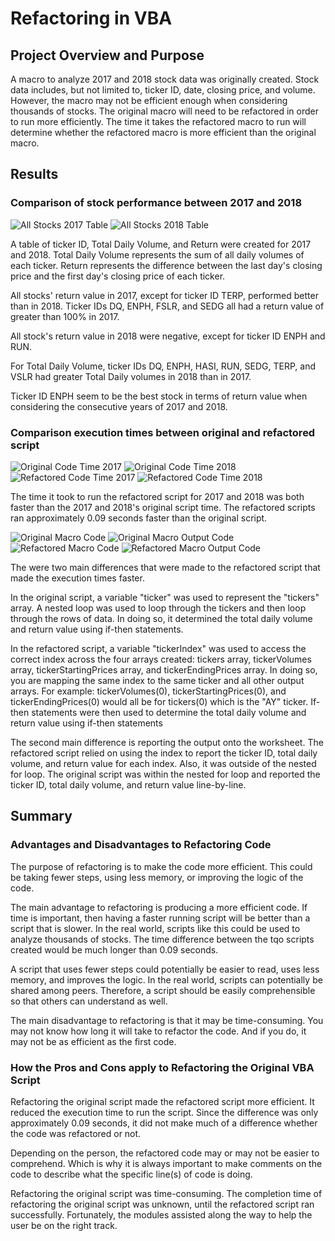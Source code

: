 # Refactoring in VBA

## Project Overview and Purpose
A macro to analyze 2017 and 2018 stock data was originally created. Stock data includes, but not limited to, ticker ID, date, closing price, and volume. However, the macro may not be efficient enough when considering thousands of stocks. The original macro will need to be refactored in order to run more efficiently. The time it takes the refactored macro to run will determine whether the refactored macro is more efficient than the original macro. 

## Results

### Comparison of stock performance between 2017 and 2018
![All Stocks 2017 Table](Resources/All_Stocks_2017_Table.png)
![All Stocks 2018 Table](Resources/All_Stocks_2018_Table.png)

A table of ticker ID, Total Daily Volume, and Return were created for 2017 and 2018. Total Daily Volume represents the sum of all daily volumes of each ticker. Return represents the difference between the last day's closing price and the first day's closing price of each ticker. 

All stocks' return value in 2017, except for ticker ID TERP, performed better than in 2018. Ticker IDs DQ, ENPH, FSLR, and SEDG all had a return value of greater than 100% in 2017. 

All stock's return value in 2018 were negative, except for ticker ID ENPH and RUN. 

For Total Daily Volume, ticker IDs DQ, ENPH, HASI, RUN, SEDG, TERP, and VSLR had greater Total Daily volumes in 2018 than in 2017. 

Ticker ID ENPH seem to be the best stock in terms of return value when considering the consecutive years of 2017 and 2018. 

### Comparison execution times between original and refactored script
![Original Code Time 2017](Resources/VBA_original_code_2017.png)
![Original Code Time 2018](Resources/VBA_original_code_2018.png)
![Refactored Code Time 2017](Resources/VBA_Challenge_2017.png)
![Refactored Code Time 2018](Resources/VBA_Challenge_2018.png)

The time it took to run the refactored script for 2017 and 2018 was both faster than the 2017 and 2018's original script time. The refactored scripts ran approximately 0.09 seconds faster than the original script. 

![Original Macro Code](Resources/Original_Macro_Code.png)
![Original Macro Output Code](Resources/Original_Macro_ouput_code.png)
![Refactored Macro Code](Resources/Refactored_macro_code.png)
![Refactored Macro Output Code](Resources/Refactored_Macro_ouput_code.png)

The were two main differences that were made to the refactored script that made the execution times faster. 

In the original script, a variable "ticker" was used to represent the "tickers" array. A nested loop was used to loop through the tickers and then loop through the rows of data. In doing so, it determined the total daily volume and return value using if-then statements. 

In the refactored script, a variable "tickerIndex" was used to access the correct index across the four arrays created: tickers array, tickerVolumes array, tickerStartingPrices array, and tickerEndingPrices array. In doing so, you are mapping the same index to the same ticker and all other output arrays. For example: tickerVolumes(0), tickerStartingPrices(0), and tickerEndingPrices(0) would all be for tickers(0) which is the "AY" ticker. If-then statements were then used to determine the total daily volume and return value using if-then statements

The second main difference is reporting the output onto the worksheet. The refactored script relied on using the index to report the ticker ID, total daily volume, and return value for each index. Also, it was outside of the nested for loop. The original script was within the nested for loop and reported the ticker ID, total daily volume, and return value line-by-line.

## Summary

### Advantages and Disadvantages to Refactoring Code
The purpose of refactoring is to make the code more efficient. This could be taking fewer steps, using less memory, or improving the logic of the code. 

The main advantage to refactoring is producing a more efficient code. If time is important, then having a faster running script will be better than a script that is slower. In the real world, scripts like this could be used to analyze thousands of stocks. The time difference between the tqo scripts created would be much longer than 0.09 seconds.

A script that uses fewer steps could potentially be easier to read, uses less memory, and improves the logic. In the real world, scripts can potentially be shared among peers. Therefore, a script should be easily comprehensible so that others can understand as well.

The main disadvantage to refactoring is that it may be time-consuming. You may not know how long it will take to refactor the code. And if you do, it may not be as efficient as the first code.

### How the Pros and Cons apply to Refactoring the Original VBA Script
Refactoring the original script made the refactored script more efficient. It reduced the execution time to run the script. Since the difference was only approximately 0.09 seconds, it did not make much of a difference whether the code was refactored or not.

Depending on the person, the refactored code may or may not be easier to comprehend. Which is why it is always important to make comments on the code to describe what the specific line(s) of code is doing.

Refactoring the original script was time-consuming. The completion time of refactoring the original script was unknown, until the refactored script ran successfully. Fortunately, the modules assisted along the way to help the user be on the right track. 